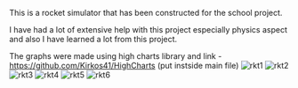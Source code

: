 This is a rocket simulator that has been constructed for the school project. 

I have had a lot of extensive help with this project especially physics aspect and also I have learned a lot from this project.

The graphs were made using high charts library and link - https://github.com/Kirkos41/HighCharts (put instside main file)
![rkt1](https://user-images.githubusercontent.com/70914520/122834869-0a616280-d2b5-11eb-93fa-3de96d5b9363.PNG)
![rkt2](https://user-images.githubusercontent.com/70914520/122834885-14836100-d2b5-11eb-88cd-8565650e7420.PNG)
![rkt3](https://user-images.githubusercontent.com/70914520/122834891-164d2480-d2b5-11eb-8ed9-9077e1d909ab.PNG)
![rkt4](https://user-images.githubusercontent.com/70914520/122834892-177e5180-d2b5-11eb-8522-7b2c6595a8cb.PNG)
![rkt5](https://user-images.githubusercontent.com/70914520/122834896-18af7e80-d2b5-11eb-9cff-b836f0470f1b.PNG)
![rkt6](https://user-images.githubusercontent.com/70914520/122834898-19481500-d2b5-11eb-81f0-885ac367027d.PNG)
